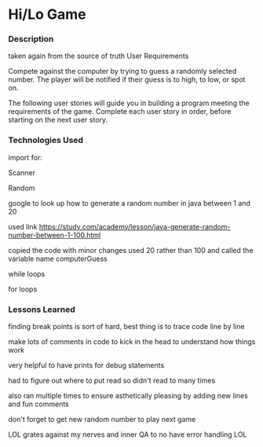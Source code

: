 # Hi/Lo Game


### Description

taken again from the source of truth User Requirements

Compete against the computer by trying to guess a randomly selected number. The player will be notified if their guess is to high, to low, or spot on.

The following user stories will guide you in building a program meeting the requirements of the game. Complete each user story in order, before starting on the next user story.

### Technologies Used
import for:

Scanner

Random


google to look up how to generate a random number in java between 1 and 20

used link https://study.com/academy/lesson/java-generate-random-number-between-1-100.html

copied the code with minor changes used 20 rather than 100 and called the variable name computerGuess

while loops

for loops

### Lessons Learned

finding break points is sort of hard, best thing is to trace code line by line

make lots of comments in code to kick in the head to understand how things work

very helpful to have prints for debug statements

had to figure out where to put read so didn't read to many times

also ran multiple times to ensure asthetically pleasing by adding new lines and fun comments

don't forget to get new random number to play next game

LOL grates against my nerves and inner QA to no have error handling LOL
